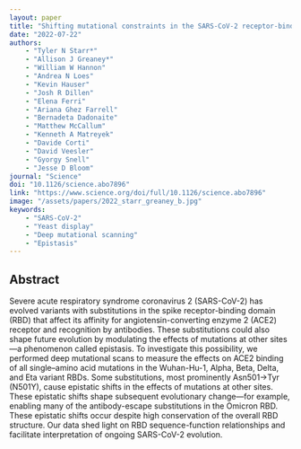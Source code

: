 ```yaml
---
layout: paper
title: "Shifting mutational constraints in the SARS-CoV-2 receptor-binding domain during viral evolution"
date: "2022-07-22"
authors: 
    - "Tyler N Starr*"
    - "Allison J Greaney*"
    - "William W Hannon"
    - "Andrea N Loes"
    - "Kevin Hauser"
    - "Josh R Dillen"
    - "Elena Ferri"
    - "Ariana Ghez Farrell"
    - "Bernadeta Dadonaite"
    - "Matthew McCallum"
    - "Kenneth A Matreyek"
    - "Davide Corti"
    - "David Veesler"
    - "Gyorgy Snell"
    - "Jesse D Bloom"
journal: "Science"
doi: "10.1126/science.abo7896"
link: "https://www.science.org/doi/full/10.1126/science.abo7896"
image: "/assets/papers/2022_starr_greaney_b.jpg"
keywords:
    - "SARS-CoV-2"
    - "Yeast display"
    - "Deep mutational scanning"
    - "Epistasis"
---
```


## Abstract

Severe acute respiratory syndrome coronavirus 2 (SARS-CoV-2) has evolved variants with substitutions in the spike receptor-binding domain (RBD) that affect its affinity for angiotensin-converting enzyme 2 (ACE2) receptor and recognition by antibodies. These substitutions could also shape future evolution by modulating the effects of mutations at other sites—a phenomenon called epistasis. To investigate this possibility, we performed deep mutational scans to measure the effects on ACE2 binding of all single–amino acid mutations in the Wuhan-Hu-1, Alpha, Beta, Delta, and Eta variant RBDs. Some substitutions, most prominently Asn501→Tyr (N501Y), cause epistatic shifts in the effects of mutations at other sites. These epistatic shifts shape subsequent evolutionary change—for example, enabling many of the antibody-escape substitutions in the Omicron RBD. These epistatic shifts occur despite high conservation of the overall RBD structure. Our data shed light on RBD sequence-function relationships and facilitate interpretation of ongoing SARS-CoV-2 evolution.
